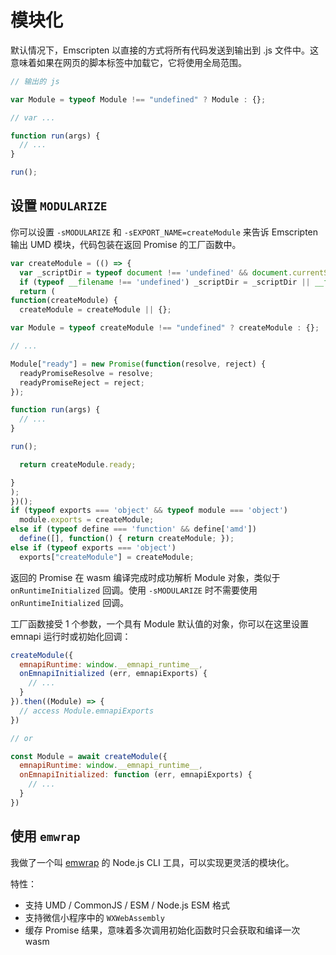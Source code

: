 # 模块化

默认情况下，Emscripten 以直接的方式将所有代码发送到输出到 .js 文件中。这意味着如果在网页的脚本标签中加载它，它将使用全局范围。

```js
// 输出的 js

var Module = typeof Module !== "undefined" ? Module : {};

// var ...

function run(args) {
  // ...
}

run();
```

## 设置 `MODULARIZE`

你可以设置 `-sMODULARIZE` 和 `-sEXPORT_NAME=createModule` 来告诉 Emscripten 输出 UMD 模块，代码包装在返回 Promise 的工厂函数中。

```js
var createModule = (() => {
  var _scriptDir = typeof document !== 'undefined' && document.currentScript ? document.currentScript.src : undefined;
  if (typeof __filename !== 'undefined') _scriptDir = _scriptDir || __filename;
  return (
function(createModule) {
  createModule = createModule || {};

var Module = typeof createModule !== "undefined" ? createModule : {};

// ...

Module["ready"] = new Promise(function(resolve, reject) {
  readyPromiseResolve = resolve;
  readyPromiseReject = reject;
});

function run(args) {
  // ...
}

run();

  return createModule.ready;

}
);
})();
if (typeof exports === 'object' && typeof module === 'object')
  module.exports = createModule;
else if (typeof define === 'function' && define['amd'])
  define([], function() { return createModule; });
else if (typeof exports === 'object')
  exports["createModule"] = createModule;
```

返回的 Promise 在 wasm 编译完成时成功解析 Module 对象，类似于 `onRuntimeInitialized` 回调。使用 `-sMODULARIZE` 时不需要使用 `onRuntimeInitialized` 回调。

工厂函数接受 1 个参数，一个具有 Module 默认值的对象，你可以在这里设置 emnapi 运行时或初始化回调：

```js
createModule({
  emnapiRuntime: window.__emnapi_runtime__,
  onEmnapiInitialized (err, emnapiExports) {
    // ...
  }
}).then((Module) => {
  // access Module.emnapiExports
})

// or

const Module = await createModule({
  emnapiRuntime: window.__emnapi_runtime__,
  onEmnapiInitialized: function (err, emnapiExports) {
    // ...
  }
})
```

## 使用 `emwrap`

我做了一个叫 [emwrap](https://github.com/toyobayashi/emwrap) 的 Node.js CLI 工具，可以实现更灵活的模块化。

特性：

- 支持 UMD / CommonJS / ESM / Node.js ESM 格式
- 支持微信小程序中的 `WXWebAssembly`
- 缓存 Promise 结果，意味着多次调用初始化函数时只会获取和编译一次 wasm
